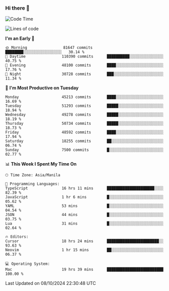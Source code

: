 ### Hi there 👋

<!--START_SECTION:waka-->
![Code Time](http://img.shields.io/badge/Code%20Time-5%2C631%20hrs%2022%20mins-blue)

![Lines of code](https://img.shields.io/badge/From%20Hello%20World%20I%27ve%20Written-120.0%20million%20lines%20of%20code-blue)

**I'm an Early 🐤** 

```text
🌞 Morning                81647 commits       ████████░░░░░░░░░░░░░░░░░   30.14 % 
🌆 Daytime                110390 commits      ██████████░░░░░░░░░░░░░░░   40.75 % 
🌃 Evening                48100 commits       ████░░░░░░░░░░░░░░░░░░░░░   17.76 % 
🌙 Night                  30728 commits       ███░░░░░░░░░░░░░░░░░░░░░░   11.34 % 
```
📅 **I'm Most Productive on Tuesday** 

```text
Monday                   45213 commits       ████░░░░░░░░░░░░░░░░░░░░░   16.69 % 
Tuesday                  51293 commits       █████░░░░░░░░░░░░░░░░░░░░   18.94 % 
Wednesday                49278 commits       █████░░░░░░░░░░░░░░░░░░░░   18.19 % 
Thursday                 50734 commits       █████░░░░░░░░░░░░░░░░░░░░   18.73 % 
Friday                   48592 commits       ████░░░░░░░░░░░░░░░░░░░░░   17.94 % 
Saturday                 18255 commits       ██░░░░░░░░░░░░░░░░░░░░░░░   06.74 % 
Sunday                   7500 commits        █░░░░░░░░░░░░░░░░░░░░░░░░   02.77 % 
```


📊 **This Week I Spent My Time On** 

```text
🕑︎ Time Zone: Asia/Manila

💬 Programming Languages: 
TypeScript               16 hrs 11 mins      █████████████████████░░░░   82.39 % 
JavaScript               1 hr 6 mins         █░░░░░░░░░░░░░░░░░░░░░░░░   05.62 % 
YAML                     53 mins             █░░░░░░░░░░░░░░░░░░░░░░░░   04.54 % 
JSON                     44 mins             █░░░░░░░░░░░░░░░░░░░░░░░░   03.75 % 
Lua                      31 mins             █░░░░░░░░░░░░░░░░░░░░░░░░   02.64 % 

🔥 Editors: 
Cursor                   18 hrs 24 mins      ███████████████████████░░   93.63 % 
Neovim                   1 hr 15 mins        ██░░░░░░░░░░░░░░░░░░░░░░░   06.37 % 

💻 Operating System: 
Mac                      19 hrs 39 mins      █████████████████████████   100.00 % 
```


 Last Updated on 08/10/2024 22:30:48 UTC
<!--END_SECTION:waka-->


<!--
**rad182/rad182** is a ✨ _special_ ✨ repository because its `README.md` (this file) appears on your GitHub profile.

Here are some ideas to get you started:

- 🔭 I’m currently working on ...
- 🌱 I’m currently learning ...
- 👯 I’m looking to collaborate on ...
- 🤔 I’m looking for help with ...
- 💬 Ask me about ...
- 📫 How to reach me: ...
- 😄 Pronouns: ...
- ⚡ Fun fact: ...
-->
